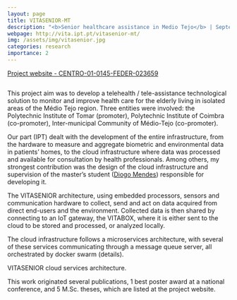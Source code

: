 ```yaml
---
layout: page
title: VITASENIOR-MT
description: "<b>Senior healthcare assistance in Medio Tejo</b> | September 2017 - September 2019 (24 months) | <i>Financed by FEDER / CENTRO2020 / FCT: 127 189€</i>"
webpage: http://vita.ipt.pt/vitasenior-mt/
img: /assets/img/vitasenior.jpg
categories: research
importance: 2
---
```

<a href="{{page.website}}" target="_blank">Project website - CENTRO-01-0145-FEDER-023659</a>

<div class="row">
    <div class="col-sm mt-3 mt-md-0">
        <img class="img-fluid rounded z-depth-1" src="{{ '/assets/img/vitasenior.jpg' | relative_url }}" alt="" title="VITASENIOR Project"/>
    </div>
</div>

This project aim was to develop a telehealth / tele-assistance technological solution
to monitor and improve health care for the elderly living in isolated areas of the
Médio Tejo region. Three entities were involved: the Polytechnic Institute of Tomar
(promoter), Polytechnic Institute of Coimbra (co-promoter), Inter-municipal Community of Médio-Tejo (co-promoter).

Our part (IPT) dealt with the development of the entire infrastructure, from the
hardware to measure and aggregate biometric and environmental data in patients’
homes, to the cloud infrastructure where data was processed and available for consultation by health professionals. Among others, my strongest contribution was the
design of the cloud infrastructure and supervision of the master’s student (<a href="http://hdl.handle.net/10400.26/31425" target="_blank">Diogo
Mendes</a>) responsible for developing it.

<div class="row">
    <div class="col-sm mt-3 mt-md-0">
        <img class="img-fluid rounded z-depth-1" src="{{ '/assets/img/vitasenior_architecture.png' | relative_url }}" alt="" title="VITASENIOR platform architecture"/>
    </div>
</div>
<div class="caption">
    The VITASENIOR architecture, using embedded processors, sensors and communication hardware to collect, send and act on data acquired from direct end-users and the environment. Collected data is then shared by connecting to an IoT gateway, the VITABOX, where it is either sent to the cloud to be stored and processed, or analyzed locally.
</div>

The cloud infrastructure follows a microservices architecture, with several of these services communicating through a message queue server, all orchestrated by docker swarm (details).
<div class="row">
    <div class="col-sm mt-3 mt-md-0">
        <img class="img-fluid rounded z-depth-1" src="{{ '/assets/img/vitasenior_cloud.jpg' | relative_url }}" alt="" title="VITASENIOR cloud services architecture"/>
    </div>
</div>
<div class="caption">
    VITASENIOR cloud services architecture.
</div>

This work originated several publications, 1 best poster award at a national conference, and 5 M.Sc. theses, which are listed at the project website.
